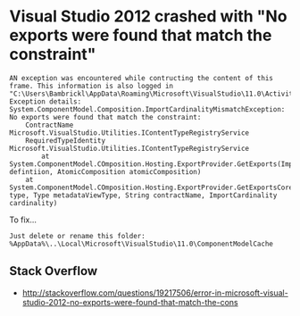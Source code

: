﻿# Visual Studio 2012 crashed with "No exports were found that match the constraint"

    AN exception was encountered while contructing the content of this frame. This information is also logged in "C:\Users\Bambrickl\AppData\Roaming\Microsoft\VisualStudio\11.0\ActivityLog.xml
    Exception details:
    System.ComponentModel.Composition.ImportCardinalityMismatchException: No exports were found that match the constraint:
        ContractName	Microsoft.VisualStudio.Utilities.IContentTypeRegistryService
        RequiredTypeIdentity	Microsoft.VisualStudio.Utilities.IContentTypeRegistryService
            at System.ComponentModel.COmposition.Hosting.ExportProvider.GetExports(ImportDefinition defintiion, AtomicComposition atomicComposition)
        at System.ComponentModel.COmposition.Hosting.ExportProvider.GetExportsCore(Type type, Type metadataViewType, String contractName, ImportCardinality cardinality)

To fix...

    Just delete or rename this folder:
    %AppData%\..\Local\Microsoft\VisualStudio\11.0\ComponentModelCache

## Stack Overflow

 * <http://stackoverflow.com/questions/19217506/error-in-microsoft-visual-studio-2012-no-exports-were-found-that-match-the-cons>